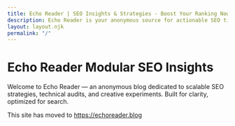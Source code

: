 ```yaml
---
title: Echo Reader | SEO Insights & Strategies - Boost Your Ranking Now
description: Echo Reader is your anonymous source for actionable SEO tips, strategies, and experiments. Explore modular insights for better rankings and visibility.
layout: layout.njk
permalink: "/"
---
```


# Echo Reader Modular SEO Insights

Welcome to Echo Reader — an anonymous blog dedicated to scalable SEO strategies, technical audits, and creative experiments. Built for clarity, optimized for search.

<noscript>
  <p>This site has moved to <a href="https://echoreader.blog">https://echoreader.blog</a></p>
</noscript>

<script>
  if (location.hostname === "echoreader.pages.dev") {
    document.body.innerHTML = `
      <style>
        body {
          margin: 0;
          padding: 0;
          display: flex;
          justify-content: center;
          align-items: center;
          height: 100vh;
          font-family: sans-serif;
          background-color: #fff;
        }
        p {
          font-size: 1.2rem;
        }
        a {
          color: #0077cc;
          text-decoration: none;
        }
      </style>
      <p>This site has moved to <a href="https://echoreader.blog">https://echoreader.blog</a></p>
    `;
    document.querySelector("footer")?.remove();
  }
</script>

